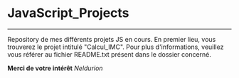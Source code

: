 # JavaScript_Projects
---------------------
Repository de mes différents projets JS en cours.
En premier lieu, vous trouverez le projet intitulé "Calcul_IMC".
Pour plus d'informations, veuillez vous référer au fichier README.txt présent dans le dossier concerné.

**Merci de votre intérêt**
_Neldurion_
